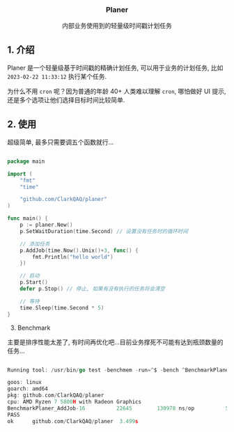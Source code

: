 <p align="center">
  <h3 align="center">Planer</h3>
  <p align="center">
    内部业务使用到的轻量级时间戳计划任务
  </p>
</p>


## 1. 介绍

Planer 是一个轻量级基于时间戳的精确计划任务, 可以用于业务的计划任务, 比如 `2023-02-22 11:33:12` 执行某个任务.

为什么不用 `cron` 呢？因为普通的年龄 40+ 人类难以理解  `cron`, 哪怕做好 UI 提示, 还是多个选项让他们选择目标时间比较简单.

## 2. 使用

超级简单, 最多只需要调五个函数就行...

```go

package main

import (
	"fmt"
	"time"

	"github.com/ClarkQAQ/planer"
)

func main() {
	p := planer.New()
	p.SetWaitDuration(time.Second) // 设置没有任务时的循环时间

	// 添加任务
	p.AddJob(time.Now().Unix()+3, func() {
		fmt.Println("hello world")
	})

	// 启动
	p.Start()
	defer p.Stop() // 停止, 如果有没有执行的任务将会清空

	// 等待
	time.Sleep(time.Second * 5)
}

```

3. Benchmark

主要是排序性能太差了, 有时间再优化吧...目前业务撑死不可能有达到瓶颈数量的任务...

```go

Running tool: /usr/bin/go test -benchmem -run=^$ -bench ^BenchmarkPlaner_AddJob$ github.com/ClarkQAQ/planer

goos: linux
goarch: amd64
pkg: github.com/ClarkQAQ/planer
cpu: AMD Ryzen 7 5800H with Radeon Graphics         
BenchmarkPlaner_AddJob-16    	   22645	    130978 ns/op	      54 B/op	       1 allocs/op
PASS
ok  	github.com/ClarkQAQ/planer	3.499s

```